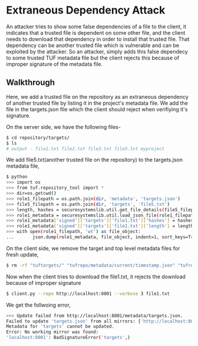 # Extraneous Dependency Attack

An attacker tries to show some false dependencies of a file to the client, 
it indicates that a trusted file is dependent on some other file, and the client needs to download that dependency in order to install that trusted file. 
That dependency can be another trusted file which is vulnerable and can be exploited by the attacker. So an attacker, simply adds this false dependecy to some trusted
TUF metadata file but the client rejects this because of improper signature of the metadata file.

## Walkthrough 
Here, we add a trusted file on the repository as an extraneous dependency of another trusted file
by listing it in the project's metadata file. We add the file in the targets.json file which the client should reject when verifiying it's signature.


On the server side, we have the following files-

```Bash
$ cd repository/targets/
$ ls
# output - file1.txt file2.txt file3.txt file5.txt myproject
```
We add file5.txt(another trusted file on the repository) to the targets.json metadata file, 
```Bash
$ python
>>> import os
>>> from tuf.repository_tool import *
>>> dir=os.getcwd()
>>> role1_filepath = os.path.join(dir, 'metadata', 'targets.json')
>>> file5_filepath = os.path.join(dir, 'targets', 'file5.txt')
>>> length, hashes = securesystemslib.util.get_file_details(file5_filepath)
>>> role1_metadata = securesystemslib.util.load_json_file(role1_filepath)
>>> role1_metadata['signed']['targets']['file1.txt']['hashes'] = hashes
>>> role1_metadata['signed']['targets']['file1.txt']['length'] = length
>>> with open(role1_filepath, 'wt') as file_object:
...       json.dump(role1_metadata, file_object, indent=1, sort_keys=True)

```
On the client side, we remove the target and top level metadata files for fresh update,
```Bash
$ rm -rf "tuftargets/" "tufrepo/metadata/current/timestamp.json" "tufrepo/metadata/current/snapshot.json"
```
Now when the client tries to download the file1.txt, it rejects the download because of improper signature 
```Bash
$ client.py --repo http://localhost:8001 --verbose 3 file1.txt
```
We get the follwoing error,
```Bash
>>> Update failed from http://localhost:8001/metadata/targets.json.
Failed to update 'targets.json' from all mirrors: {'http://localhost:8001/metadata/targets.json':   BadSignatureError('targets',)}
Metadata for 'targets' cannot be updated.
Error: No working mirror was found:
'localhost:8001': BadSignatureError('targets',)
```

